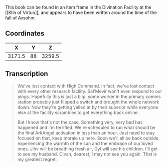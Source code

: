  

This book can be found in an item frame in the Divination Facility at the [[KIln of Virtuo]], and appears to have been written around the time of the fall of Avsohm.

## Coordinates
| **X**  | **Y** | **Z**  |
| :----: | :---: | :----: |
| 3171.5 |  88   | 3259.5 |

## Transcription
> We've lost contact with High Command. In fact, we've lost contact with every other research facility. Sal'Mevir won't even respond to our pings. Hopefully this is just a blip, some worker in the primary comms station probably just flipped a switch and brought the whole network down. Now they're getting yelled at by their superior while everyone else at the facility scrambles to get everything back online.
>
> But I know that's not the case. Something very, very bad has happened and I'm terrified. We're scheduled to run what should be the final ArkAngel activation in less than an hour. Just need to stay focused on that, keep morale up here. Soon we'll all be back outside, experiencing the warmth of the sun and the embrace of our loved ones. Jihv will be breathing fresh air, Gyl will see his children. I'll get to see my husband. Olvan, dearest, I may not see you again. That is my greatest regret.

